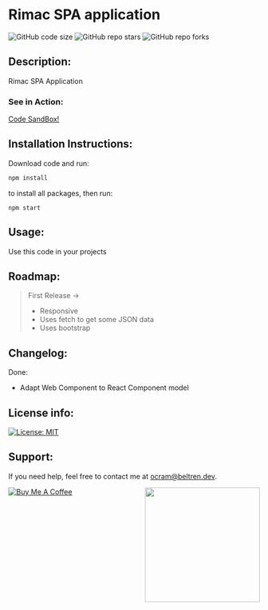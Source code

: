 # Rimac SPA application
![GitHub code size](https://img.shields.io/github/repo-size/otanerocram/rimac-cotizador-form)
![GitHub repo stars](https://img.shields.io/github/stars/otanerocram/rimac-cotizador-form)
![GitHub repo forks](https://img.shields.io/github/forks/otanerocram/rimac-cotizador-form)

## Description: 
Rimac SPA Application

### See in Action:
[Code SandBox!](https://githubbox.com/otanerocram/rimac-cotizador-form)

## Installation Instructions:
Download code and run:
```bash
npm install
```
to install all packages, then run:
```
npm start
```

## Usage: 
Use this code in your projects

## Roadmap: 
> First Release -> 
> - Responsive
> - Uses fetch to get some JSON data
> - Uses bootstrap

## Changelog:
Done: 
- Adapt Web Component to React Component model

## License info: 
[![License: MIT](https://img.shields.io/badge/License-MIT-yellow.svg)](https://opensource.org/licenses/MIT)

## Support: 
If you need help, feel free to contact me at ocram@beltren.dev.

<img align='right' src="https://media.giphy.com/media/M9gbBd9nbDrOTu1Mqx/giphy.gif" width="230">

[![Buy Me A Coffee](https://cdn.buymeacoffee.com/buttons/v2/default-yellow.png)](https://www.buymeacoffee.com/otanerocram)
